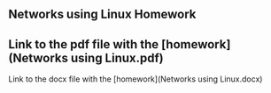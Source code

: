 Networks using Linux Homework
------------------------------


Link to the pdf file with the [homework](Networks using Linux.pdf)
-------------------------------------------------------------------





Link to the docx file with the [homework](Networks using Linux.docx)
